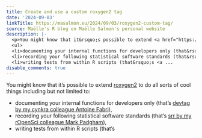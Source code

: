 ```yaml
---
title: Create and use a custom roxygen2 tag
date: '2024-09-03'
linkTitle: https://masalmon.eu/2024/09/03/roxygen2-custom-tag/
source: Maëlle's R blog on Maëlle Salmon's personal website
description: |-
  <p>You might know that it&rsquo;s possible to extend <a href="https://roxygen2.r-lib.org/">roxygen2</a> to do all sorts of cool things including but not limited to:</p>
  <ul>
  <li>documenting your internal functions for developers only (that&rsquo;s <a href="https://github.com/moodymudskipper/devtag">devtag by my cynkra colleague Antoine Fabri</a>),</li>
  <li>recording your following statistical software standards (that&rsquo;s <a href="https://github.com/ropensci-review-tools/srr">srr by my rOpenSci colleague Mark Padgham</a>),</li>
  <li>writing tests from within R scripts (that&rsquo;s <a ...
disable_comments: true
---
```

<p>You might know that it&rsquo;s possible to extend <a href="https://roxygen2.r-lib.org/">roxygen2</a> to do all sorts of cool things including but not limited to:</p>
<ul>
<li>documenting your internal functions for developers only (that&rsquo;s <a href="https://github.com/moodymudskipper/devtag">devtag by my cynkra colleague Antoine Fabri</a>),</li>
<li>recording your following statistical software standards (that&rsquo;s <a href="https://github.com/ropensci-review-tools/srr">srr by my rOpenSci colleague Mark Padgham</a>),</li>
<li>writing tests from within R scripts (that&rsquo;s <a ...
